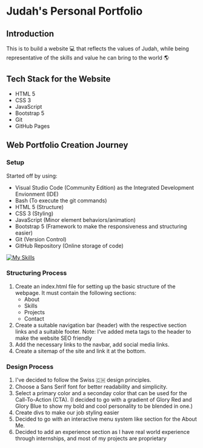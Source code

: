 # Judah's Personal Portfolio

## Introduction
This is to build a website 💻 that reflects the values of Judah, while being representative of the skills and value he can bring to the world 🌎

## Tech Stack for the Website
- HTML 5
- CSS 3
- JavaScript
- Bootstrap 5
- Git
- GitHub Pages

## Web Portfolio Creation Journey
### Setup
Started off by using:
- Visual Studio Code (Community Edition) as the Integrated Development Envionment (IDE)
- Bash (To execute the git commands)
- HTML 5 (Structure)
- CSS 3 (Styling)
- JavaScript (Minor element behaviors/animation)
- Bootstrap 5 (Framework to make the responsiveness and structuring easier)
- Git (Version Control)
- GitHub Repository (Online storage of code)

[![My Skills](https://skillicons.dev/icons?i=vscode,bash,html,css,js,bootstrap,git,github)](https://skillicons.dev)

### Structuring Process
1. Create an index.html file for setting up the basic structure of the webpage. It must contain the following sections:
    - About 
    - Skills
    - Projects
    - Contact
2. Create a suitable navigation bar (header) with the respective section links and a suitable footer.
Note: I've added meta tags to the header to make the website SEO friendly
3. Add the necessary links to the navbar, add social media links.
4. Create a sitemap of the site and link it at the bottom.

### Design Process
1. I've decided to follow the Swiss 🇨🇭 design principles.
2. Choose a Sans Serif font for better readability and simplicity.
3. Select a primary color and a seconday color that can be used for the Call-To-Action (CTA).
(I decided to go with a gradient of Glory Red and Glory Blue to show my bold and cool personality to be blended in one.)
4. Create divs to make our job styling easier
5. Decided to go with an interactive menu system like section for the About Me.
6. Decided to add an experience section as I have real world experience through internships, and most of my projects are proprietary